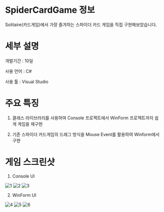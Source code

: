 # SpiderCardGame 정보
Solitaire(카드게임)에서 가장 즐겨하는 스파이더 카드 게임을 직접 구현해보았습니다.




# 세부 설명
개발기간 : 10일

사용 언어 : C#

사용 툴 : Visual Studio




# 주요 특징
1. 클래스 라이브러리를 사용하여 Console 프로젝트에서 WinForm 프로젝트까지 쉽게 게임을 재구현

2. 기존 스파이더 카드게임의 드래그 방식을 Mouse Event를 활용하여 Winform에서 구현




# 게임 스크린샷
1. Console UI

![1](https://user-images.githubusercontent.com/25303946/47336394-84875680-d6ca-11e8-8b7f-2a23a31262a9.png)
![2](https://user-images.githubusercontent.com/25303946/47336396-88b37400-d6ca-11e8-810b-e1f70df2a721.png)
![3](https://user-images.githubusercontent.com/25303946/47336400-8c46fb00-d6ca-11e8-8e28-97eaed774291.png)

2. WinForm UI

![4](https://user-images.githubusercontent.com/25303946/47336405-8ea95500-d6ca-11e8-8533-395bb361813d.png)
![5](https://user-images.githubusercontent.com/25303946/47336407-92d57280-d6ca-11e8-9231-84e3ef58673e.png)
![6](https://user-images.githubusercontent.com/25303946/47336412-949f3600-d6ca-11e8-9cd9-284bce8c438a.png)

